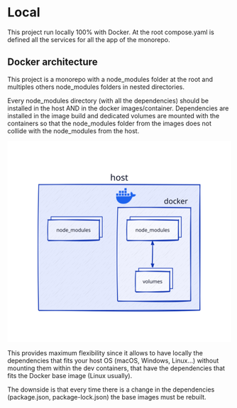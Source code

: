 # Local

This project run locally 100% with Docker. At the root compose.yaml is defined all the services for all the app of the monorepo.

## Docker architecture

This project is a monorepo with a node_modules folder at the root and multiples others node_modules folders in nested directories.

Every node_modules directory (with all the dependencies) should be installed in the host AND in the docker images/container. Dependencies are installed in the image build and dedicated volumes are mounted with the containers so that the node_modules folder from the images does not collide with the node_modules from the host.

![docker architecture with node modules](assets/img/generated/docker-architecture.svg)

This provides maximum flexibility since it allows to have locally the dependencies that fits your host OS (macOS, Windows, Linux...) without mounting them within the dev containers, that have the dependencies that fits the Docker base image (Linux usually).

The downside is that every time there is a change in the dependencies (package.json, package-lock.json) the base images must be rebuilt.